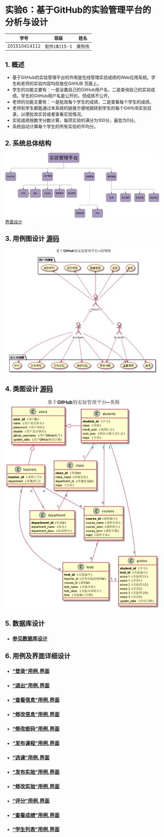 # 实验6：基于GitHub的实验管理平台的分析与设计
|学号|班级|姓名|
|:-------:|:-------------: | :----------:|
|201510414112|软件(本)15-1|黄照伟|

## 1. 概述
- 基于GitHub的实验管理平台的作用是在线管理实验成绩的Web应用系统。学生和老师的实验内容均存放在GitHUB
页面上。
- 学生的功能主要有：一是设置自己的GitHub用户名，二是查询自己的实验成绩。学生的GitHub用户名是公开的，但成绩不公开。
- 老师的功能主要有：一是批改每个学生的成绩，二是查看每个学生的成绩。
- 老师和学生都能通过本系统的链接方便地跳转到学生的每个GitHUB实验目录，以便批改实验或者查看实验情况。
- 实验成绩按数字分数计算，每项实验的满分为100分，最低为0分。
- 系统自动计算每个学生的所有实验的平均分。

## 2. 系统总体结构
![flow1](系统总体结构图.png)
[界面设计](https://huangzhaowei123.github.io/is_analysis/test6/ui1/总体.html)

## 3. 用例图设计 [源码](./src/用例图设计.puml)
![](用例源代码.png)

## 4. 类图设计 [源码](./src/class.puml)
![](类图.png)

## 5. 数据库设计
- ### [参见数据库设计](./数据库设计.md)

## 6. 用例及界面详细设计

- ### [“登录”用例](./yongli/登录.md),[界面](https://huangzhaowei123.github.io/is_analysis/test6/ui/登录.html)
- ### [“退出”用例](./yongli/退出.md),[界面](https://huangzhaowei123.github.io/is_analysis/test6/ui/退出.html)
- ### [“查看信息”用例](./yongli/查看信息.md),[界面](https://huangzhaowei123.github.io/is_analysis/test6/ui/查看信息.html)
- ### [“修改信息”用例](./yongli/修改信息.md),[界面](https://huangzhaowei123.github.io/is_analysis/test6/ui/修改信息.html)
- ### [“修改密码”用例](./yongli/修改密码.md),[界面](https://huangzhaowei123.github.io/is_analysis/test6/ui/修改密码.html)
- ### [“发布课程”用例](./yongli/发布课程.md),[界面](https://huangzhaowei123.github.io/is_analysis/test6/ui/发布课程.html)
- ### [“选课”用例](./yongli/选课.md),[界面](https://huangzhaowei123.github.io/is_analysis/test6/ui/选课.html)
- ### [“发布实验”用例](./yongli/发布实验.md),[界面](https://huangzhaowei123.github.io/is_analysis/test6/ui/发布实验.html)
- ### [“修改实验”用例](./yongli/修改实验.md),[界面](https://huangzhaowei123.github.io/is_analysis/test6/ui/修改实验.html)
- ### [“评分”用例](./yongli/评分.md),[界面](https://huangzhaowei123.github.io/is_analysis/test6/ui/评分.html)
- ### [“查看成绩”用例](./yongli/查看成绩.md),[界面](https://huangzhaowei123.github.io/is_analysis/test6/ui/查看成绩.html)
- ### [“学生列表”用例](./yongli/学生列表.md),[界面](https://huangzhaowei123.github.io/is_analysis/test6/ui/学生列表.html)













